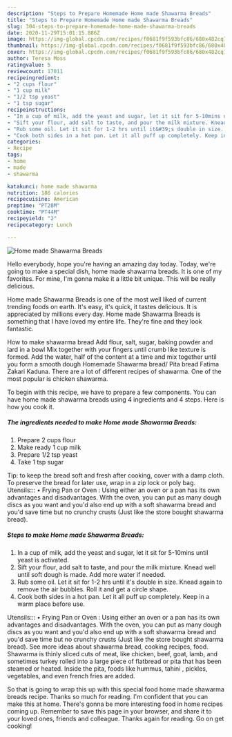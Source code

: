 ```yaml
---
description: "Steps to Prepare Homemade Home made Shawarma Breads"
title: "Steps to Prepare Homemade Home made Shawarma Breads"
slug: 304-steps-to-prepare-homemade-home-made-shawarma-breads
date: 2020-11-29T15:01:15.886Z
image: https://img-global.cpcdn.com/recipes/f0681f9f593bfc86/680x482cq70/home-made-shawarma-breads-recipe-main-photo.jpg
thumbnail: https://img-global.cpcdn.com/recipes/f0681f9f593bfc86/680x482cq70/home-made-shawarma-breads-recipe-main-photo.jpg
cover: https://img-global.cpcdn.com/recipes/f0681f9f593bfc86/680x482cq70/home-made-shawarma-breads-recipe-main-photo.jpg
author: Teresa Moss
ratingvalue: 5
reviewcount: 17011
recipeingredient:
- "2 cups flour"
- "1 cup milk"
- "1/2 tsp yeast"
- "1 tsp sugar"
recipeinstructions:
- "In a cup of milk, add the yeast and sugar, let it sit for 5-10mins until yeast is activated."
- "Sift your flour, add salt to taste, and pour the milk mixture. Knead well until soft dough is made. Add more water if needed."
- "Rub some oil. Let it sit for 1-2 hrs until it&#39;s double in size. Knead again to remove the air bubbles. Roll it and get a circle shape."
- "Cook both sides in a hot pan. Let it all puff up completely. Keep in a warm place before use."
categories:
- Recipe
tags:
- home
- made
- shawarma

katakunci: home made shawarma 
nutrition: 186 calories
recipecuisine: American
preptime: "PT28M"
cooktime: "PT44M"
recipeyield: "2"
recipecategory: Lunch

---
```



![Home made Shawarma Breads](https://img-global.cpcdn.com/recipes/f0681f9f593bfc86/680x482cq70/home-made-shawarma-breads-recipe-main-photo.jpg)

Hello everybody, hope you're having an amazing day today. Today, we're going to make a special dish, home made shawarma breads. It is one of my favorites. For mine, I'm gonna make it a little bit unique. This will be really delicious.

Home made Shawarma Breads is one of the most well liked of current trending foods on earth. It's easy, it's quick, it tastes delicious. It is appreciated by millions every day. Home made Shawarma Breads is something that I have loved my entire life. They're fine and they look fantastic.

How to make shawarma bread Add flour, salt, sugar, baking powder and lard in a bowl Mix together with your fingers until crumb like texture is formed. Add the water, half of the content at a time and mix together until you form a smooth dough Homemade Shawarma bread/ Pita bread Fatima Zakari Kaduna. There are a lot of different recipes of shawarma. One of the most popular is chicken shawarma.


To begin with this recipe, we have to prepare a few components. You can have home made shawarma breads using 4 ingredients and 4 steps. Here is how you cook it.

<!--inarticleads1-->

##### The ingredients needed to make Home made Shawarma Breads:

1. Prepare 2 cups flour
1. Make ready 1 cup milk
1. Prepare 1/2 tsp yeast
1. Take 1 tsp sugar


Tip: to keep the bread soft and fresh after cooking, cover with a damp cloth. To preserve the bread for later use, wrap in a zip lock or poly bag. Utensils::: • Frying Pan or Oven : Using either an oven or a pan has its own advantages and disadvantages. With the oven, you can put as many dough discs as you want and you&#39;d also end up with a soft shawarma bread and you&#39;d save time but no crunchy crusts (Just like the store bought shawarma bread). 

<!--inarticleads2-->

##### Steps to make Home made Shawarma Breads:

1. In a cup of milk, add the yeast and sugar, let it sit for 5-10mins until yeast is activated.
1. Sift your flour, add salt to taste, and pour the milk mixture. Knead well until soft dough is made. Add more water if needed.
1. Rub some oil. Let it sit for 1-2 hrs until it&#39;s double in size. Knead again to remove the air bubbles. Roll it and get a circle shape.
1. Cook both sides in a hot pan. Let it all puff up completely. Keep in a warm place before use.


Utensils::: • Frying Pan or Oven : Using either an oven or a pan has its own advantages and disadvantages. With the oven, you can put as many dough discs as you want and you&#39;d also end up with a soft shawarma bread and you&#39;d save time but no crunchy crusts (Just like the store bought shawarma bread). See more ideas about shawarma bread, cooking recipes, food. Shawarma is thinly sliced cuts of meat, like chicken, beef, goat, lamb, and sometimes turkey rolled into a large piece of flatbread or pita that has been steamed or heated. Inside the pita, foods like hummus, tahini , pickles, vegetables, and even french fries are added. 

So that is going to wrap this up with this special food home made shawarma breads recipe. Thanks so much for reading. I'm confident that you can make this at home. There's gonna be more interesting food in home recipes coming up. Remember to save this page in your browser, and share it to your loved ones, friends and colleague. Thanks again for reading. Go on get cooking!
